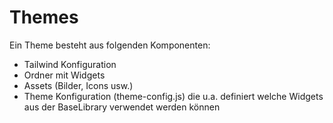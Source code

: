 # Themes
Ein Theme besteht aus folgenden Komponenten:

* Tailwind Konfiguration
* Ordner mit Widgets
* Assets (Bilder, Icons usw.)
* Theme Konfiguration (theme-config.js) die u.a. definiert welche Widgets aus der BaseLibrary verwendet werden können
